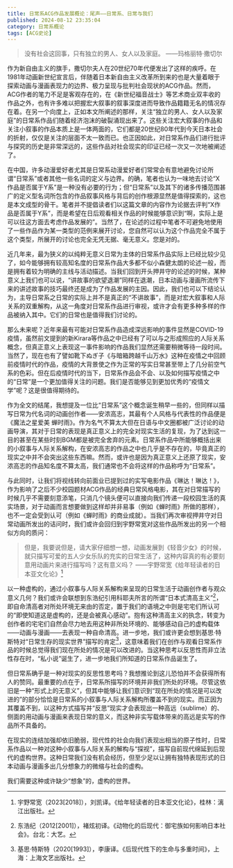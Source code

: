 ```yaml
---
title: 日常系ACG作品发展概论：尾声——日常系、日常与我们
published: 2024-08-12 23:35:04
category: 日常系概论
tags: [ACG史论]
---
```


> 没有社会这回事，只有独立的男人、女人以及家庭。
> ——玛格丽特·撒切尔

作为新自由主义的旗手，撒切尔夫人在20世纪70年代便发出了这样的疾呼。在1981年动画新世纪宣言后，伴随着日本新自由主义改革所到来的也是大量着眼于探索动画与漫画表现力的边界、极力呈现与批判社会现状的ACG作品。然而，ACG作者的笔力不足是客观存在的，在《新世纪福音战士》等艺术商业双丰收的作品之外，也有许多难以把握宏大叙事的叙事深度进而导致作品籍籍无名的情况存在着。在另一个向度上，正如本文所阐述的那样，关注“独立的男人、女人以及家庭”的日常系作品们随着经济泡沫的破裂涌现出来了。这些关注宏大叙事的作品和关注小叙事的作品本质上是一体两面的，它们都是20世纪80年代到今天日本社会的折射，仅仅是关注的层面不太一致而已。也正因如此，对日常系作品们进行批评与探究的历史是非常深远的，这些作品对社会现实的印证已经一次又一次地被阐述了。

在中国，许多动漫爱好者尤其是日常系动漫爱好者们常常会有意地避免讨论所谓“日常系”或者其他一些名词的定义与边界。的确，笔者也认为一味地去讨论“X作品是否属于Y系”是一种没有必要的行为；但“日常系”以及其下的诸多传播范围甚广的定义型名词所包含的作品叙事风格与背后的创作根源显然是值得探索的，这也是本文成型的骨干。笔者并不提倡读者们以这篇文章的内容作为论据去评判“X作品是否属于Y系”，而是希望在日后观看相关作品的时候能够意识到“啊，实际上是可以往这方面去考虑作品发展的”。当然了，在论述的过程中笔者不可避免地使用了一些作品作为某一类型的范例来展开讨论，您自然可以认为这个作品完全不属于这个类型，所展开的讨论也完全无凭无据、毫无意义。您是对的。

近几年来，最为狭义的以纯粹无意义日常为主体的日常系作品实际上已经比较少见了，如今能够拥有较高知名度的日常系作品大多都不似小森健太朗的论述一般，而是拥有着较为明确的主线与活动描述。当我们回到开头押井守的论述的时候，某种意义上我们也可以说，“讲故事的欲望退潮”同样在退潮，日本动画与漫画所流传下来的讲述故事的技巧最终还是成为了作品发展的主因。因此，我们也可以下结论认为，主导日常系之日常的实际上并不是真正的“不讲故事”，而是对宏大叙事和人际关系的双重解构，从这一角度对日常系作品进行审视，或许才会有更多种多样的作品被纳入其中。它们的日常也是值得我们讨论的。

那么未来呢？近年来最有可能对日常系作品造成深远影响的事件显然是COVID-19疫情，虽然前文提到的新Kirara等作品之中已经有了可以与之形成照应的人际关系概念，但真正意义上表现这一事件影响的作品我们显然还需要稍微等待一段时间。当然了，现在也有了譬如靴下ぬぎ子《与暗箱跨越千山万水》这种在疫情之中回顾前疫情时代的作品，疫情的大背景使之作为正常的写实日常甚至带上了几分前空气系的色彩。但在后疫情时代的当下，日常系作品会不会、以及如何描写疫情之中的“日常”是一个更加值得关注的问题。我们是否能够见到更加优秀的“疫情文学”呢？这是很值得期待的。

作为全文的结尾，我想提及一位比“日常系”这个概念诞生稍早一些的，但同样以描写日常为代名词的动画创作者——安浓高志，其最有个人风格与代表性的作品便是《魔法之星爱美 蝉时雨》。作为名气不算太大但在日语与中文圈都被广泛讨论的动画导演，其对于日常的表现是真正意义上的完全对现实生活的复现，为了达到这一目的甚至在某些时刻BGM都是被完全舍弃的元素。日常系作品中所能够概括出来的小叙事与人际关系解构，在安浓高志的作品之中也几乎是不存在的，毕竟真正的现实之中并不会突出这些东西嘛。然而，或许也是因为真正意义上还原了现实，安浓高志的作品知名度不算太高，我们通常也不会将这样的作品称呼为“日常系”。

与此同时，让我们将视线转向前面业已提到过的实写电影作品《琳达！琳达！》，作为影响了之后不少校园题材ACG作品的经典日常风格电影，其在对日常描写的时候几乎不需要刻意添笔，只消几个镜头便可以直接向我们传递一段校园生活的真实场景，对于动画而言想要做到这样却并非易事（例如《蝉时雨》所做的那样），也不一定会受到认可（例如《蝉时雨》的商业成就）。当我们再次审视押井守对日常动画所发出的诘问时，我们或许会回归到宇野常宽对这些作品所发出的另一个相似方向的质问：

> 但是，我要说但是，请大家仔细想一想，动画发展到《轻音少女》的时候，就只描写可爱的五人少女乐队的充实的日常生活了，这种内容真的有必要刻意用动画片来进行描写吗？这有意义吗？
> ——宇野常宽《给年轻读者的日本亚文化论》[^1]

以一种虚构的，通过小叙事与人际关系解构来呈现的日常生活于动画创作者与观众意义几何？我们或许会联想到东浩纪引用科耶夫所言的所谓“日本式清高主义”[^2]，即自命清高者对所处环境无来由的否定，置于我们的语境之中则是宅宅们所认可的“即使知道这是虚构的，还是会被真心感动”。抱有这种清高主义的执念，转变为创作者的宅宅们自然会尽力地去用这种非所处环境的、能够感动自己的虚构载体——动画与漫画——去表现一种自命清高。进一步地，我们或许更会想到基思·特斯特对“日常生存的现实世界”描写的肯定[^3]，这意味着我们在创作与观看日常系作品的时候总觉得我们现在所处的情况是可以改进的。当这种思考以反思性而非立法性存在时，“私小说”诞生了，进一步地我们所知道的日常系作品诞生了。

但日常系确乎是一种对现实的反思性思考吗？我想推论到这儿恐怕并不会获得所有人的赞同。最重要的点在于，日常系所描写的环境并非我们所处的环境。尽管这依旧是一种“形式上的无意义”，但其中能够让我们意识到“现在所处的情况是可以改进的”的部分恰恰是日常系的小叙事与人际关系解构所覆盖不到的现实。而正因为其覆盖不到，以这种方式描写并“反思”现实才会表现出一种高远（sublime）的、侧面的用动画与漫画来表现日常的意义，而这种非实写载体带来的高远是实写的作品所不具备的。

在现实的连结加强却依旧脆弱，现代性的社会向我们表现出相当的原子性时，日常系作品以一种对这种小叙事与人际关系的解构与“探视”，描写自前现代绵延到后现代的虚构世界。这种日常我们没有机会经历，但至少足以让拥有独特表现形式的日本动画与漫画多出几分想象力的微缩与社会的虚构。

我们需要这种或许缺少“想象”的，虚构的世界。

[^1]: 宇野常宽（2023[2018]），刘凯译。《给年轻读者的日本亚文化论》，桂林：漓江出版社。
[^2]: 东浩纪（2012[2001]），褚炫初译。《动物化的后现代：御宅族如何影响日本社会》。台北：大艺。
[^3]: 基思·特斯特（2020[1993]），李康译。《后现代性下的生命与多重时间》，上海：上海文艺出版社。